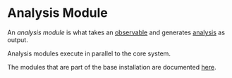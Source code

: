 # Analysis Module

An *analysis module* is what takes an [observable](observable.md) and generates [analysis](analysis.md) as output.

Analysis modules execute in parallel to the core system.

The modules that are part of the base installation are documented [here](../modules/index.md).
